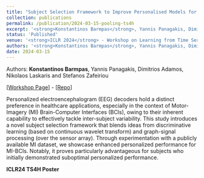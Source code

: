 ```yaml
---
title: "Subject Selection Framework to Improve Personalised Models for Motor-Imagery BCIs via Wavelets and Graph Diffusion"
collection: publications
permalink: /publication/2024-03-15-pooling-ts4h
excerpt: '<strong>Konstantinos Barmpas</strong>, Yannis Panagakis, Dimitrios Adamos, Nikolaos Laskaris and Stefanos Zafeiriou - [[Paper](https://openreview.net/pdf?id=BQjdAAA7Ob)] [[Poster](https://www.barmpas.com/publication/2024-03-15-pooling-ts4h)] '
status: 'Published'
venue: '<strong>ICLR 2024</strong> - Workshop on Learning from Time Series For Health (TS4H)' 
authors: '<strong>Konstantinos Barmpas</strong>, Yannis Panagakis, Dimitrios Adamos, Nikolaos Laskaris and Stefanos Zafeiriou'
date: 2024-03-15
---
```


Authors: <strong>Konstantinos Barmpas</strong>, Yannis Panagakis, Dimitrios Adamos, Nikolaos Laskaris and Stefanos Zafeiriou

[[Workshop Page](https://timeseriesforhealth.github.io)] - [[Repo](https://github.com/KonstantinosBarmpas/Subject-Pooling)]

Personalized electroencephalogram (EEG) decoders hold a distinct preference in healthcare applications, especially in the context of Motor-Imagery (MI) Brain-Computer Interfaces (BCIs), owing to their inherent capability to effectively tackle inter-subject variability. This study introduces a novel subject selection framework that blends ideas from discriminative learning (based on continuous wavelet transform) and graph-signal processing (over the sensor array). Through experimentation with a publicly available MI dataset, we showcase enhanced personalized performance for MI-BCIs. Notably, it proves particularly advantageous for subjects who initially demonstrated suboptimal personalized performance.

**ICLR24 TS4H Poster**


